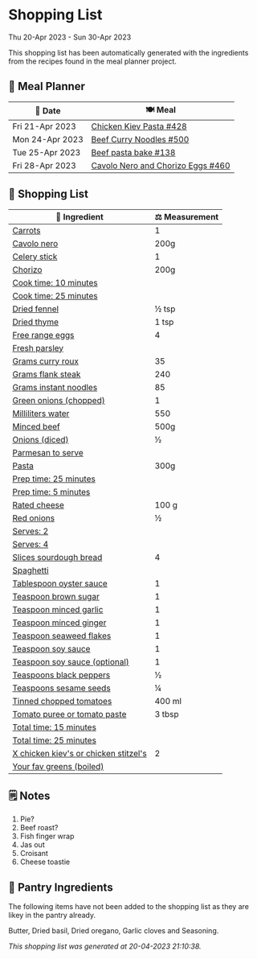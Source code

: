 # Shopping List

Thu 20-Apr 2023 - Sun 30-Apr 2023

This shopping list has been automatically generated with the ingredients from the recipes found in the meal planner project.

## 📅 Meal Planner

|📅 Date| 🍽️ Meal|
|----|----|
|Fri 21-Apr 2023|[Chicken Kiev Pasta #428](https://github.com/jcallaghan/The-Cookbook/issues/428)|
|Mon 24-Apr 2023|[Beef Curry Noodles #500](https://github.com/jcallaghan/The-Cookbook/issues/500)|
|Tue 25-Apr 2023|[Beef pasta bake #138](https://github.com/jcallaghan/The-Cookbook/issues/138)|
|Fri 28-Apr 2023|[Cavolo Nero and Chorizo Eggs #460](https://github.com/jcallaghan/The-Cookbook/issues/460)|

## 🛒 Shopping List

| 🍌 Ingredient| ⚖️ Measurement|
|----------|-----------|
|[Carrots](https://www.sainsburys.co.uk/gol-ui/SearchResults/Carrots)|1|
|[Cavolo nero](https://www.sainsburys.co.uk/gol-ui/SearchResults/Cavolo%20nero)|200g|
|[Celery stick](https://www.sainsburys.co.uk/gol-ui/SearchResults/Celery%20stick)|1|
|[Chorizo](https://www.sainsburys.co.uk/gol-ui/SearchResults/Chorizo)|200g|
|[Cook time: 10 minutes](https://www.sainsburys.co.uk/gol-ui/SearchResults/Cook%20time:%2010%20minutes)||
|[Cook time: 25 minutes](https://www.sainsburys.co.uk/gol-ui/SearchResults/Cook%20time:%2025%20minutes)||
|[Dried fennel](https://www.sainsburys.co.uk/gol-ui/SearchResults/Dried%20fennel)|½ tsp|
|[Dried thyme](https://www.sainsburys.co.uk/gol-ui/SearchResults/Dried%20thyme)|1 tsp|
|[Free range eggs](https://www.sainsburys.co.uk/gol-ui/SearchResults/Free%20range%20eggs)|4|
|[Fresh parsley](https://www.sainsburys.co.uk/gol-ui/SearchResults/Fresh%20parsley)||
|[Grams curry roux](https://www.sainsburys.co.uk/gol-ui/SearchResults/Grams%20curry%20roux)|35|
|[Grams flank steak](https://www.sainsburys.co.uk/gol-ui/SearchResults/Grams%20flank%20steak)|240|
|[Grams instant noodles](https://www.sainsburys.co.uk/gol-ui/SearchResults/Grams%20instant%20noodles)|85|
|[Green onions (chopped)](https://www.sainsburys.co.uk/gol-ui/SearchResults/Green%20onions%20(chopped))|1|
|[Milliliters water](https://www.sainsburys.co.uk/gol-ui/SearchResults/Milliliters%20water)|550|
|[Minced beef](https://www.sainsburys.co.uk/gol-ui/SearchResults/Minced%20beef)|500g|
|[Onions (diced)](https://www.sainsburys.co.uk/gol-ui/SearchResults/Onions%20(diced))|1⁄2|
|[Parmesan to serve](https://www.sainsburys.co.uk/gol-ui/SearchResults/Parmesan%20to%20serve)||
|[Pasta](https://www.sainsburys.co.uk/gol-ui/SearchResults/Pasta)|300g|
|[Prep time: 25 minutes](https://www.sainsburys.co.uk/gol-ui/SearchResults/Prep%20time:%2025%20minutes)||
|[Prep time: 5 minutes](https://www.sainsburys.co.uk/gol-ui/SearchResults/Prep%20time:%205%20minutes)||
|[Rated cheese](https://www.sainsburys.co.uk/gol-ui/SearchResults/Rated%20cheese)|100 g|
|[Red onions](https://www.sainsburys.co.uk/gol-ui/SearchResults/Red%20onions)|½|
|[Serves: 2](https://www.sainsburys.co.uk/gol-ui/SearchResults/Serves:%202)||
|[Serves: 4](https://www.sainsburys.co.uk/gol-ui/SearchResults/Serves:%204)||
|[Slices sourdough bread](https://www.sainsburys.co.uk/gol-ui/SearchResults/Slices%20sourdough%20bread)|4|
|[Spaghetti](https://www.sainsburys.co.uk/gol-ui/SearchResults/Spaghetti)||
|[Tablespoon oyster sauce](https://www.sainsburys.co.uk/gol-ui/SearchResults/Tablespoon%20oyster%20sauce)|1|
|[Teaspoon brown sugar](https://www.sainsburys.co.uk/gol-ui/SearchResults/Teaspoon%20brown%20sugar)|1|
|[Teaspoon minced garlic](https://www.sainsburys.co.uk/gol-ui/SearchResults/Teaspoon%20minced%20garlic)|1|
|[Teaspoon minced ginger](https://www.sainsburys.co.uk/gol-ui/SearchResults/Teaspoon%20minced%20ginger)|1|
|[Teaspoon seaweed flakes](https://www.sainsburys.co.uk/gol-ui/SearchResults/Teaspoon%20seaweed%20flakes)|1|
|[Teaspoon soy sauce](https://www.sainsburys.co.uk/gol-ui/SearchResults/Teaspoon%20soy%20sauce)|1|
|[Teaspoon soy sauce (optional)](https://www.sainsburys.co.uk/gol-ui/SearchResults/Teaspoon%20soy%20sauce%20(optional))|1|
|[Teaspoons black peppers](https://www.sainsburys.co.uk/gol-ui/SearchResults/Teaspoons%20black%20peppers)|1⁄2|
|[Teaspoons sesame seeds](https://www.sainsburys.co.uk/gol-ui/SearchResults/Teaspoons%20sesame%20seeds)|1⁄4|
|[Tinned chopped tomatoes](https://www.sainsburys.co.uk/gol-ui/SearchResults/Tinned%20chopped%20tomatoes)|400 ml|
|[Tomato puree or tomato paste](https://www.sainsburys.co.uk/gol-ui/SearchResults/Tomato%20puree%20or%20tomato%20paste)|3 tbsp|
|[Total time: 15 minutes](https://www.sainsburys.co.uk/gol-ui/SearchResults/Total%20time:%2015%20minutes)||
|[Total time: 25 minutes](https://www.sainsburys.co.uk/gol-ui/SearchResults/Total%20time:%2025%20minutes)||
|[X chicken kiev's or chicken stitzel's](https://www.sainsburys.co.uk/gol-ui/SearchResults/X%20chicken%20kiev's%20or%20chicken%20stitzel's)|2|
|[Your fav greens (boiled)](https://www.sainsburys.co.uk/gol-ui/SearchResults/Your%20fav%20greens%20(boiled))||

## 🗒️ Notes

1. Pie?
1. Beef roast?
1. Fish finger wrap
1. Jas out
1. Croisant
1. Cheese toastie

## 🏪 Pantry Ingredients

The following items have not been added to the shopping list as they are likey in the pantry already.

Butter, Dried basil, Dried oregano, Garlic cloves and Seasoning.


_This shopping list was generated at 20-04-2023 21:10:38._